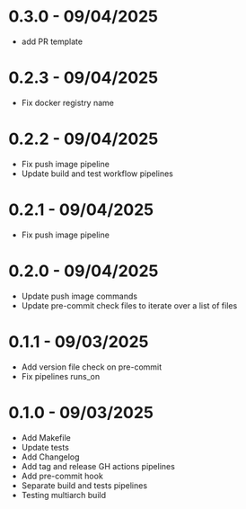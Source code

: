 # 0.3.0 - 09/04/2025
- add PR template

# 0.2.3 - 09/04/2025
- Fix docker registry name

# 0.2.2 - 09/04/2025
- Fix push image pipeline
- Update build and test workflow pipelines

# 0.2.1 - 09/04/2025
- Fix push image pipeline

# 0.2.0 - 09/04/2025
- Update push image commands
- Update pre-commit check files to iterate over a list of files

# 0.1.1 - 09/03/2025
- Add version file check on pre-commit
- Fix pipelines runs_on

# 0.1.0 - 09/03/2025
- Add Makefile
- Update tests
- Add Changelog
- Add tag and release GH actions pipelines
- Add pre-commit hook
- Separate build and tests pipelines
- Testing multiarch build

